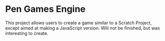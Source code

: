# Pen Games Engine

This project allows users to create a game similar to a Scratch Project, except aimed at making a JavaScript version. Will not be finished, but was interesting to create.
